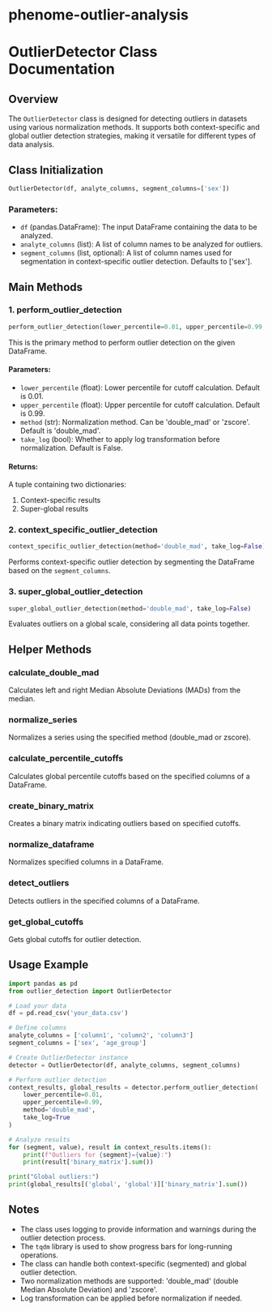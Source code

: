 # phenome-outlier-analysis

# OutlierDetector Class Documentation

## Overview

The `OutlierDetector` class is designed for detecting outliers in datasets using various normalization methods. It supports both context-specific and global outlier detection strategies, making it versatile for different types of data analysis.

## Class Initialization

```python
OutlierDetector(df, analyte_columns, segment_columns=['sex'])
```

### Parameters:
- `df` (pandas.DataFrame): The input DataFrame containing the data to be analyzed.
- `analyte_columns` (list): A list of column names to be analyzed for outliers.
- `segment_columns` (list, optional): A list of column names used for segmentation in context-specific outlier detection. Defaults to ['sex'].

## Main Methods

### 1. perform_outlier_detection

```python
perform_outlier_detection(lower_percentile=0.01, upper_percentile=0.99, method='double_mad', take_log=False)
```

This is the primary method to perform outlier detection on the given DataFrame.

#### Parameters:
- `lower_percentile` (float): Lower percentile for cutoff calculation. Default is 0.01.
- `upper_percentile` (float): Upper percentile for cutoff calculation. Default is 0.99.
- `method` (str): Normalization method. Can be 'double_mad' or 'zscore'. Default is 'double_mad'.
- `take_log` (bool): Whether to apply log transformation before normalization. Default is False.

#### Returns:
A tuple containing two dictionaries:
1. Context-specific results
2. Super-global results

### 2. context_specific_outlier_detection

```python
context_specific_outlier_detection(method='double_mad', take_log=False)
```

Performs context-specific outlier detection by segmenting the DataFrame based on the `segment_columns`.

### 3. super_global_outlier_detection

```python
super_global_outlier_detection(method='double_mad', take_log=False)
```

Evaluates outliers on a global scale, considering all data points together.

## Helper Methods

### calculate_double_mad

Calculates left and right Median Absolute Deviations (MADs) from the median.

### normalize_series

Normalizes a series using the specified method (double_mad or zscore).

### calculate_percentile_cutoffs

Calculates global percentile cutoffs based on the specified columns of a DataFrame.

### create_binary_matrix

Creates a binary matrix indicating outliers based on specified cutoffs.

### normalize_dataframe

Normalizes specified columns in a DataFrame.

### detect_outliers

Detects outliers in the specified columns of a DataFrame.

### get_global_cutoffs

Gets global cutoffs for outlier detection.

## Usage Example

```python
import pandas as pd
from outlier_detection import OutlierDetector

# Load your data
df = pd.read_csv('your_data.csv')

# Define columns
analyte_columns = ['column1', 'column2', 'column3']
segment_columns = ['sex', 'age_group']

# Create OutlierDetector instance
detector = OutlierDetector(df, analyte_columns, segment_columns)

# Perform outlier detection
context_results, global_results = detector.perform_outlier_detection(
    lower_percentile=0.01,
    upper_percentile=0.99,
    method='double_mad',
    take_log=True
)

# Analyze results
for (segment, value), result in context_results.items():
    print(f"Outliers for {segment}={value}:")
    print(result['binary_matrix'].sum())

print("Global outliers:")
print(global_results[('global', 'global')]['binary_matrix'].sum())
```

## Notes

- The class uses logging to provide information and warnings during the outlier detection process.
- The `tqdm` library is used to show progress bars for long-running operations.
- The class can handle both context-specific (segmented) and global outlier detection.
- Two normalization methods are supported: 'double_mad' (double Median Absolute Deviation) and 'zscore'.
- Log transformation can be applied before normalization if needed.